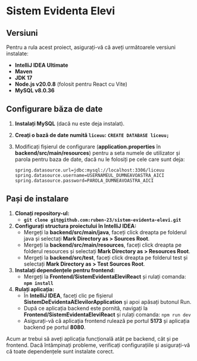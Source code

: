 # Sistem Evidenta Elevi

## Versiuni

Pentru a rula acest proiect, asigurați-vă că aveți următoarele versiuni instalate:

- **IntelliJ IDEA Ultimate**
- **Maven**
- **JDK 17**
- **Node.js v20.0.8** (folosit pentru React cu Vite)
- **MySQL v8.0.36**

## Configurare băza de date

1. **Instalați MySQL** (dacă nu este deja instalat).
2. **Creați o bază de date numită `liceuu`:** 
   **```CREATE DATABASE liceuu;```**
3. Modificați fișierul de configurare (**application.properties** în **backend/src/main/resources**) pentru a seta numele de utilizator și parola pentru baza de date, 
dacă nu le folosiți pe cele care sunt deja:

   ```
   spring.datasource.url=jdbc:mysql://localhost:3306/liceuu
   spring.datasource.username=USERNAMEUL_DUMNEAVOASTRA_AICI
   spring.datasource.password=PAROLA_DUMNEAVOASTRA_AICI
   ```
## Pași de instalare

1. **Clonați repository-ul:** 
   - **```git clone git@github.com:ruben-23/sistem-evidenta-elevi.git```**
2. **Configurați structura proiectului în IntelliJ IDEA:**
   - Mergeți la **backend/src/main/java**, faceți click dreapta pe folderul java și selectați **Mark Directory as > Sources Root**.
   - Mergeți la **backend/src/main/resources**, faceți click dreapta pe folderul resources și selectați **Mark Directory as > Resources Root**.
   - Mergeți la **backend/src/test**, faceți click dreapta pe folderul test și selectați **Mark Directory as > Test Sources Root**.
3. **Instalați dependențele pentru frontend:**
   - Mergeți la **Frontend/SistemEvidentaEleviReact** și rulați comanda: **```npm install```**
4. **Rulați aplicația:**
   - În **IntelliJ IDEA**, faceți clic pe fișierul **SistemDeEvidentaAElevilorApplication** și apoi apăsați butonul Run.
   - După ce aplicația backend este pornită, navigați la **Frontend/SistemEvidentaEleviReact** și rulați comanda: ```npm run dev```
   - Asigurați-vă că aplicația frontend rulează pe portul **5173** și aplicația backend pe portul **8080**.
   
Acum ar trebui să aveți aplicația funcțională atât pe backend, cât și pe frontend. Dacă întâmpinați probleme, verificați 
configurațiile și asigurați-vă că toate dependențele sunt instalate corect.